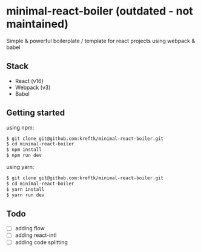 # minimal-react-boiler (outdated - not maintained)
Simple &amp; powerful boilerplate / template for react projects using webpack &amp; babel

## Stack
* React (v16)
* Webpack (v3)
* Babel

## Getting started
using npm:
```bash
$ git clone git@github.com:kreftk/minimal-react-boiler.git
$ cd minimal-react-boiler
$ npm install
$ npm run dev
```

using yarn:
```bash
$ git clone git@github.com:kreftk/minimal-react-boiler.git
$ cd minimal-react-boiler
$ yarn install
$ yarn run dev
```

## Todo
- [ ] adding flow
- [ ] adding react-intl
- [ ] adding code splitting
